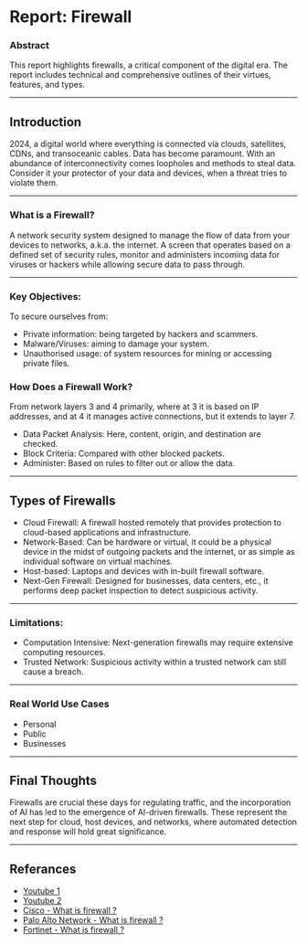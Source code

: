 # Report: Firewall 

### Abstract

This report highlights firewalls, a critical component of the digital era. The report includes technical and comprehensive outlines of their virtues, features, and types.

---


## Introduction  
2024, a digital world where everything is connected via clouds, satellites, CDNs, and transoceanic cables. Data has become paramount. With an abundance of interconnectivity comes loopholes and methods to steal data. Consider it your protector of your data and devices, when a threat tries to violate them.

---
### What is a Firewall?  

A network security system designed to manage the flow of data from your devices to networks, 
a.k.a. the internet. A screen that operates based on a defined set of security rules, monitor and administers incoming data for viruses or hackers while allowing secure data to pass through.

---

### Key Objectives: 
To secure ourselves from:

- Private information: being targeted by hackers and scammers.  
- Malware/Viruses: aiming to damage your system.  
- Unauthorised usage: of system resources for mining or accessing private files.  

### How Does a Firewall Work?  

From network layers 3 and 4 primarily, where at 3 it is based on IP addresses, and at 4 it manages active connections, but it extends to layer 7.

- Data Packet Analysis: Here, content, origin, and destination are checked.  
- Block Criteria: Compared with other blocked packets.  
- Administer: Based on rules to filter out or allow the data.  
---

## Types of Firewalls  

- Cloud Firewall: A firewall hosted remotely that provides protection to cloud-based applications and infrastructure.  
- Network-Based: Can be hardware or virtual, it could be a physical device in the midst of outgoing packets and the internet, or as simple as individual software on virtual machines.  
- Host-based: Laptops and devices with in-built firewall software.
- Next-Gen Firewall: Designed for businesses, data centers, etc., it performs deep packet inspection to detect suspicious activity.  
---

### Limitations:
- Computation Intensive: Next-generation firewalls may require extensive computing resources.  
- Trusted Network: Suspicious activity within a trusted network can still cause a breach.  
---

### Real World Use Cases
- Personal  
- Public  
- Businesses  
---



## Final Thoughts  

Firewalls are crucial these days for regulating traffic, and the incorporation of AI has led to the emergence of AI-driven firewalls. These represent the next step for cloud, host devices, and networks, where automated detection and response will hold great significance.

---

## Referances
   

- [Youtube 1](https://www.youtube.com/watch?v=Xb0AJ1ORACo&ab_channel=Simplilearn)
- [Youtube 2](https://www.youtube.com/watch?v=9GZlVOafYTg&ab_channel=Simplilearn)
- [Cisco - What is firewall ?](https://www.cisco.com/c/en_in/products/security/firewalls/what-is-a-firewall.html)
- [Palo Alto Network - What is firewall ?](https://www.paloaltonetworks.com/cyberpedia/what-is-a-firewall#:~:text=A%20firewall%20oversees%20all%20data,thereby%20safeguarding%20the%20internal%20network.)
- [Fortinet - What is firewall ?](https://www.fortinet.com/resources/cyberglossary/firewall)